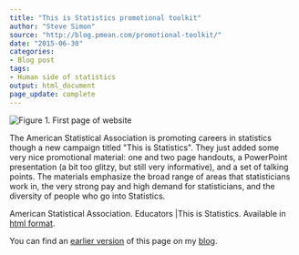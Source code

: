 ```yaml
---
title: "This is Statistics promotional toolkit"
author: "Steve Simon"
source: "http://blog.pmean.com/promotional-toolkit/"
date: "2015-06-30"
categories:
- Blog post
tags:
- Human side of statistics
output: html_document
page_update: complete
---
```


![Figure 1. First page of website](http://www.pmean.com/new-images/15/promotional-toolkit01.png)

<div class="notes">

The American Statistical Association is promoting careers in statistics though a new campaign titled "This is Statistics". They just added some very nice promotional material: one and two page handouts, a PowerPoint presentation (a bit too glitzy, but still very informative), and a set of talking points. The materials emphasize the broad range of areas that statisticians work in, the very strong pay and high demand for statisticians, and the diversity of people who go into Statistics.

American Statistical Association. Educators |This is Statistics. Available in [html format][asa1].

You can find an [earlier version][sim1] of this page on my [blog][sim2].

[sim1]: http://blog.pmean.com/promotional-toolkit/
[sim2]: http://blog.pmean.com

[asa1]: http://thisisstatistics.org/educators/

</div>
